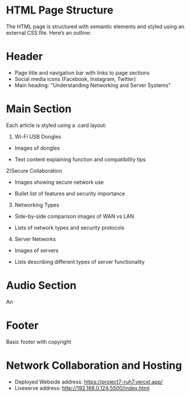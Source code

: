 # HTML Page Structure 
The HTML page is structured with semantic elements and styled using an external CSS file. Here’s an outline:

# Header
- Page title and navigation bar with links to page sections
- Social media icons (Facebook, Instagram, Twitter)
- Main heading: "Understanding Networking and Server Systems"

# Main Section
Each article is styled using a .card layout:

1) Wi-Fi USB Dongles

- Images of dongles

- Text content explaining function and compatibility tips

2)Secure Collaboration

- Images showing secure network use

- Bullet list of features and security importance

3) Networking Types

- Side-by-side comparison images of WAN vs LAN

- Lists of network types and security protocols

4) Server Networks

- Images of servers

- Lists describing different types of server functionality

# Audio Section
An <audio> HTML element provides an embedded audio version of the webpage content.

# Footer
Basic footer with copyright

# Network Collaboration and Hosting
- Deployed Webside address: https://project7-ruh7.vercel.app/
- Liveserve address: http://192.168.0.124:5500/index.html



